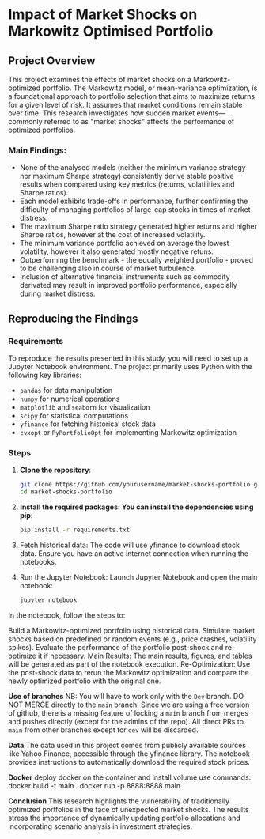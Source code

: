 # Impact of Market Shocks on Markowitz Optimised Portfolio

## Project Overview

This project examines the effects of market shocks on a Markowitz-optimized portfolio. The Markowitz model, or mean-variance optimization, is a foundational approach to portfolio selection that aims to maximize returns for a given level of risk. It assumes that market conditions remain stable over time. This research investigates how sudden market events—commonly referred to as "market shocks" affects the performance of optimized portfolios.

### Main Findings:
- None of the analysed models (neither the minimum variance strategy nor maximum Sharpe strategy) consistently derive stable positive results when compared using key metrics (returns, volatilities and Sharpe ratios).
- Each model exhibits trade-offs in performance, further confirming the difficulty of managing portfolios of large-cap stocks in times of market distress.
- The maximum Sharpe ratio strategy generated higher returns and higher Sharpe ratios, however at the cost of increased volatility.
- The minimum variance portfolio achieved on average the lowest volatility, however it also generated mostly negative retuns.
- Outperforming the benchmark - the equally weighted portfolio - proved to be challenging also in course of market turbulence.
- Inclusion of alternative financial instruments such as commodity derivated may result in improved portfolio performance, especially during market distress.


## Reproducing the Findings

### Requirements

To reproduce the results presented in this study, you will need to set up a Jupyter Notebook environment. The project primarily uses Python with the following key libraries:

- `pandas` for data manipulation
- `numpy` for numerical operations
- `matplotlib` and `seaborn` for visualization
- `scipy` for statistical computations
- `yfinance` for fetching historical stock data
- `cvxopt` or `PyPortfolioOpt` for implementing Markowitz optimization

### Steps

1. **Clone the repository**:
   ```bash
   git clone https://github.com/yourusername/market-shocks-portfolio.git
   cd market-shocks-portfolio
   ```

2. **Install the required packages: You can install the dependencies using pip**:
   ```bash
   pip install -r requirements.txt
   ```
3. Fetch historical data: The code will use yfinance to download stock data. Ensure you have an active internet connection when running the notebooks.
4. Run the Jupyter Notebook: Launch Jupyter Notebook and open the main notebook:
   ```bash
   jupyter notebook
   ```
In the notebook, follow the steps to:

Build a Markowitz-optimized portfolio using historical data.
Simulate market shocks based on predefined or random events (e.g., price crashes, volatility spikes).
Evaluate the performance of the portfolio post-shock and re-optimize it if necessary.
Main Results: The main results, figures, and tables will be generated as part of the notebook execution.
Re-Optimization: Use the post-shock data to rerun the Markowitz optimization and compare the newly optimized portfolio with the original one.

**Use of branches**
NB: You will have to work only with the `Dev` branch. DO NOT MERGE directly to the `main` branch. Since we are using a free version of github, there is a missing feature of locking a `main` branch from merges and pushes directly (except for the admins of the repo). All direct PRs to `main` from other branches except for `dev` will be discarded. 

**Data**
The data used in this project comes from publicly available sources like Yahoo Finance, accessible through the yfinance library. The notebook provides instructions to automatically download the required stock prices.

**Docker**
deploy docker on the container and install volume
use commands:
docker build -t main .
docker run -p 8888:8888 main

**Conclusion**
This research highlights the vulnerability of traditionally optimized portfolios in the face of unexpected market shocks. The results stress the importance of dynamically updating portfolio allocations and incorporating scenario analysis in investment strategies.
   

